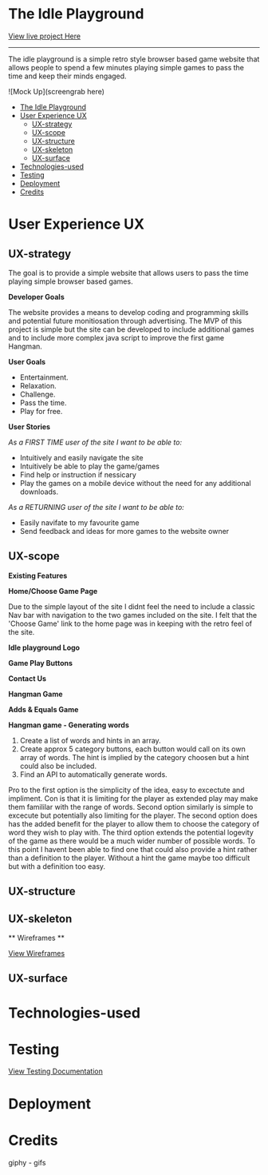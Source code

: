 # The Idle Playground
[View live project Here](https://janebmckenna.github.io/Milestone-Project2/index.html)
***

The idle playground is a simple retro style browser based game website that allows people to spend a few minutes playing simple games to pass the time and keep their minds engaged. 

![Mock Up](screengrab here)

- [The Idle Playground](#the-idle-playground)
- [User Experience UX](#user-experience-ux)
  - [UX-strategy](#ux-strategy)
  - [UX-scope](#ux-scope)
  - [UX-structure](#ux-structure)
  - [UX-skeleton](#ux-skeleton)
  - [UX-surface](#ux-surface)
- [Technologies-used](#technologies-used)
- [Testing](#testing)
- [Deployment](#deployment)
- [Credits](#credits)

# User Experience UX

## UX-strategy

The goal is to provide a simple website that allows users to pass the time playing simple browser based games. 

**Developer Goals**

The website provides a means to develop coding and programming skills and potential future monitiosation through advertising. The MVP of this project is simple but the site can be developed to include additional games and to include more complex java script to improve the first game Hangman. 

**User Goals**

- Entertainment.
- Relaxation.
- Challenge.
- Pass the time.
- Play for free.

**User Stories**

_As a FIRST TIME user of the site I want to be able to:_
- Intuitively and easily navigate the site
- Intuitively be able to play the game/games
- Find help or instruction if nessicary
- Play the games on a mobile device without the need for any additional downloads. 

_As a RETURNING user of the site I want to be able to:_
- Easily navifate to my favourite game
- Send feedback and ideas for more games to the website owner

## UX-scope

**Existing Features**

**Home/Choose Game Page**

Due to the simple layout of the site I didnt feel the need to include a classic Nav bar with navigation to the two games included on the site. I felt that the 'Choose Game' link to the home page was in keeping with the retro feel of the site. 

**Idle playground Logo**

**Game Play Buttons**


**Contact Us**

**Hangman Game**

**Adds & Equals Game**


**Hangman game - Generating words**
  1. Create a list of words and hints in an array.
  2. Create approx 5 category buttons, each button would call on its own array of words. The hint is implied by the category choosen but a hint could also be included. 
  3. Find an API to automatically generate words.

Pro to the first option is the simplicity of the idea, easy to excectute and impliment. 
Con is that it is limiting for the player as extended play may make them famililar with 
the range of words. Second option similarly is simple to excecute but potentially also limiting for the player. The second option does has the added benefit for the player to allow them to choose the category of word they wish to play with. The third option extends the potential logevity of the game as there would be a much wider number of possible words. To this point I havent been able to find one that could also provide a hint rather than a definition to the player. Without a hint the game maybe too difficult but with a definition too easy. 



## UX-structure

## UX-skeleton

** Wireframes **

[View Wireframes](wireframes.md)

## UX-surface

# Technologies-used

# Testing 
[View Testing Documentation](testing.md)

# Deployment

# Credits

giphy - gifs
